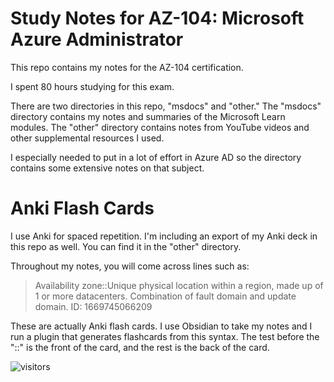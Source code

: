 # Study Notes for AZ-104: Microsoft Azure Administrator

This repo contains my notes for the AZ-104 certification.

I spent 80 hours studying for this exam. 

There are two directories in this repo, "msdocs" and "other." The "msdocs" directory contains my notes and summaries of the Microsoft Learn modules. The "other" directory contains notes from YouTube videos and other supplemental resources I used. 

I especially needed to put in a lot of effort in Azure AD so the directory contains some extensive notes on that subject. 

# Anki Flash Cards

I use Anki for spaced repetition. I'm including an export of my Anki deck in this repo as well. You can find it in the "other" directory.

Throughout my notes, you will come across lines such as:

> Availability zone::Unique physical location within a region, made up of 1 or more datacenters. Combination of fault domain and update domain. 
ID: 1669745066209

These are actually Anki flash cards. I use Obsidian to take my notes and I run a plugin that generates flashcards from this syntax. The test before the "::" is the front of the card, and the rest is the back of the card. 

![visitors](https://visitor-badge.glitch.me/badge?page_id=mischavandenburg-az-104&left_color=green&right_color=red)

